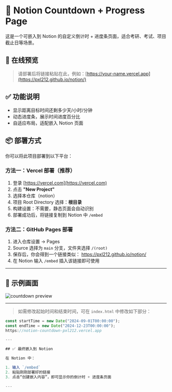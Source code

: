 # 📅 Notion Countdown + Progress Page

这是一个可嵌入到 Notion 的自定义倒计时 + 进度条页面，适合考研、考试、项目截止日等场景。

## 🚀 在线预览

> 请部署后将链接粘贴在此，例如：[https://your-name.vercel.app](https://pxl212.github.io/notion/)

## ✅ 功能说明

- 显示距离目标时间还剩多少天/小时/分钟
- 动态进度条，展示时间进度百分比
- 自适应布局，适配嵌入 Notion 页面

## 📦 部署方式

你可以将此项目部署到以下平台：

### 方法一：Vercel 部署（推荐）

1. 登录 [https://vercel.com](https://vercel.com)
2. 点击 **"New Project"**
3. 选择本仓库（notion）
4. 项目 Root Directory 选择：**根目录**
5. 构建设置：不需要，静态页面会自动识别
6. 部署成功后，将链接复制到 Notion 中 `/embed`

### 方法二：GitHub Pages 部署

1. 进入仓库设置 → Pages
2. Source 选择为 `main` 分支，文件夹选择 `/(root)`
3. 保存后，你会得到一个链接类似：
https://pxl212.github.io/notion/
4. 在 Notion 输入 `/embed` 插入该链接即可使用

---

## 📅 示例画面

![countdown preview](./preview.png)

---

> 如需修改起始时间和结束时间，可在 `index.html` 中修改如下部分：

```js
const startTime = new Date("2024-09-01T00:00:00");
const endTime = new Date("2024-12-23T00:00:00");
https://notion-countdown-pxl212.vercel.app

---

## ✅ 最终嵌入到 Notion

在 Notion 中：

1. 输入 `/embed`
2. 粘贴刚刚部署好的链接
3. 点击“创建嵌入内容”，即可显示你的倒计时 + 进度条页面

---
